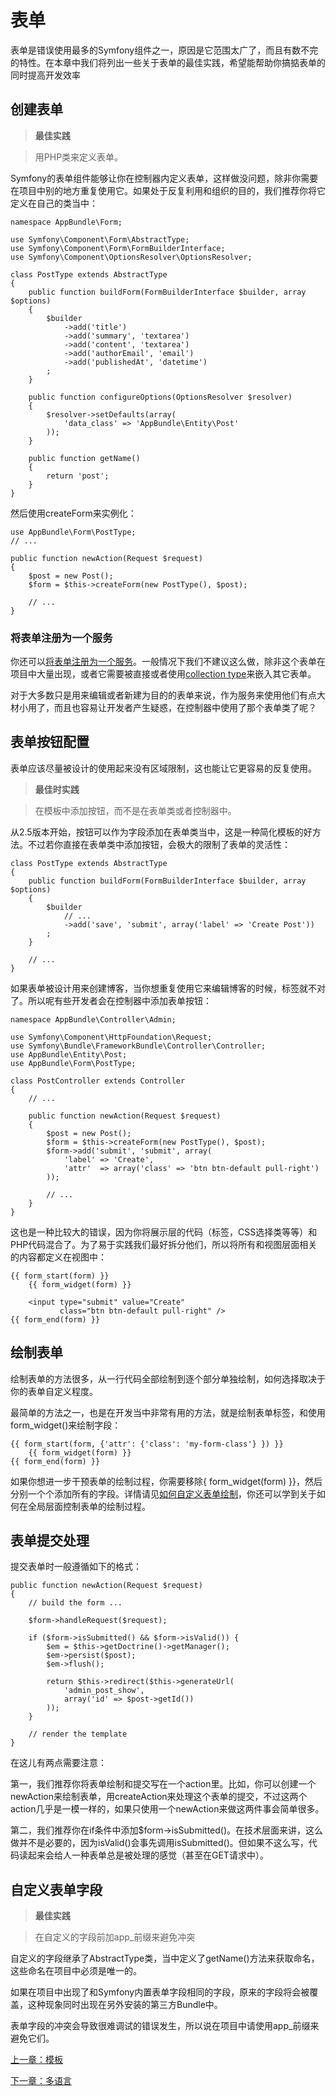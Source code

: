 # 表单

表单是错误使用最多的Symfony组件之一，原因是它范围太广了，而且有数不完的特性。在本章中我们将列出一些关于表单的最佳实践，希望能帮助你搞掂表单的同时提高开发效率

## 创建表单

>**最佳实践**

>用PHP类来定义表单。

Symfony的表单组件能够让你在控制器内定义表单，这样做没问题，除非你需要在项目中别的地方重复使用它。如果处于反复利用和组织的目的，我们推荐你将它定义在自己的类当中：

```
namespace AppBundle\Form;

use Symfony\Component\Form\AbstractType;
use Symfony\Component\Form\FormBuilderInterface;
use Symfony\Component\OptionsResolver\OptionsResolver;

class PostType extends AbstractType
{
    public function buildForm(FormBuilderInterface $builder, array $options)
    {
        $builder
            ->add('title')
            ->add('summary', 'textarea')
            ->add('content', 'textarea')
            ->add('authorEmail', 'email')
            ->add('publishedAt', 'datetime')
        ;
    }

    public function configureOptions(OptionsResolver $resolver)
    {
        $resolver->setDefaults(array(
            'data_class' => 'AppBundle\Entity\Post'
        ));
    }

    public function getName()
    {
        return 'post';
    }
}
```

然后使用createForm来实例化：

```
use AppBundle\Form\PostType;
// ...

public function newAction(Request $request)
{
    $post = new Post();
    $form = $this->createForm(new PostType(), $post);

    // ...
}
```

### 将表单注册为一个服务

你还可以[将表单注册为一个服务](http://symfony.com/doc/current/cookbook/form/create_custom_field_type.html#form-cookbook-form-field-service)。一般情况下我们不建议这么做，除非这个表单在项目中大量出现，或者它需要被直接或者使用[collection type](http://symfony.com/doc/current/reference/forms/types/collection.html)来嵌入其它表单。

对于大多数只是用来编辑或者新建为目的的表单来说，作为服务来使用他们有点大材小用了，而且也容易让开发者产生疑惑，在控制器中使用了那个表单类了呢？

## 表单按钮配置

表单应该尽量被设计的使用起来没有区域限制，这也能让它更容易的反复使用。

>**最佳时实践**

>在模板中添加按钮，而不是在表单类或者控制器中。

从2.5版本开始，按钮可以作为字段添加在表单类当中，这是一种简化模板的好方法。不过若你直接在表单类中添加按钮，会极大的限制了表单的灵活性：

```
class PostType extends AbstractType
{
    public function buildForm(FormBuilderInterface $builder, array $options)
    {
        $builder
            // ...
            ->add('save', 'submit', array('label' => 'Create Post'))
        ;
    }

    // ...
}
```

如果表单被设计用来创建博客，当你想重复使用它来编辑博客的时候，标签就不对了。所以呢有些开发者会在控制器中添加表单按钮：

```
namespace AppBundle\Controller\Admin;

use Symfony\Component\HttpFoundation\Request;
use Symfony\Bundle\FrameworkBundle\Controller\Controller;
use AppBundle\Entity\Post;
use AppBundle\Form\PostType;

class PostController extends Controller
{
    // ...

    public function newAction(Request $request)
    {
        $post = new Post();
        $form = $this->createForm(new PostType(), $post);
        $form->add('submit', 'submit', array(
            'label' => 'Create',
            'attr'  => array('class' => 'btn btn-default pull-right')
        ));

        // ...
    }
}
```

这也是一种比较大的错误，因为你将展示层的代码（标签，CSS选择类等等）和PHP代码混合了。为了易于实践我们最好拆分他们，所以将所有和视图层面相关的内容都定义在视图中：

```
{{ form_start(form) }}
    {{ form_widget(form) }}

    <input type="submit" value="Create"
           class="btn btn-default pull-right" />
{{ form_end(form) }}
```

## 绘制表单

绘制表单的方法很多，从一行代码全部绘制到逐个部分单独绘制，如何选择取决于你的表单自定义程度。

最简单的方法之一，也是在开发当中非常有用的方法，就是绘制表单标签，和使用form_widget()来绘制字段：
```
{{ form_start(form, {'attr': {'class': 'my-form-class'} }) }}
    {{ form_widget(form) }}
{{ form_end(form) }}
```

如果你想进一步干预表单的绘制过程，你需要移除{ form_widget(form) }}，然后分别一个个添加所有的字段。详情请见[如何自定义表单绘制](http://symfony.com/doc/current/cookbook/form/form_customization.html)，你还可以学到关于如何在全局层面控制表单的绘制过程。

## 表单提交处理

提交表单时一般遵循如下的格式：

```
public function newAction(Request $request)
{
    // build the form ...

    $form->handleRequest($request);

    if ($form->isSubmitted() && $form->isValid()) {
        $em = $this->getDoctrine()->getManager();
        $em->persist($post);
        $em->flush();

        return $this->redirect($this->generateUrl(
            'admin_post_show',
            array('id' => $post->getId())
        ));
    }

    // render the template
}
```

在这儿有两点需要注意：

第一，我们推荐你将表单绘制和提交写在一个action里。比如，你可以创建一个newAction来绘制表单，用createAction来处理这个表单的提交，不过这两个action几乎是一模一样的，如果只使用一个newAction来做这两件事会简单很多。


第二，我们推荐你在if条件中添加$form->isSubmitted()。在技术层面来讲，这么做并不是必要的，因为isValid()会事先调用isSubmitted()。但如果不这么写，代码读起来会给人一种表单总是被处理的感觉（甚至在GET请求中）。


## 自定义表单字段

>**最佳实践**

>在自定义的字段前加app_前缀来避免冲突

自定义的字段继承了AbstractType类，当中定义了getName()方法来获取命名，这些命名在项目中必须是唯一的。

如果在项目中出现了和Symfony内置表单字段相同的字段，原来的字段将会被覆盖，这种现象同时出现在另外安装的第三方Bundle中。

表单字段的冲突会导致很难调试的错误发生，所以说在项目中请使用app_前缀来避免它们。

[上一章：模板](https://github.com/gigantic2/The-Symfony-Framework-Best-Practices/blob/master/06.%E6%A8%A1%E6%9D%BF.md)

[下一章：多语言](https://github.com/gigantic2/The-Symfony-Framework-Best-Practices/blob/master/08.%E5%A4%9A%E8%AF%AD%E8%A8%80.md)